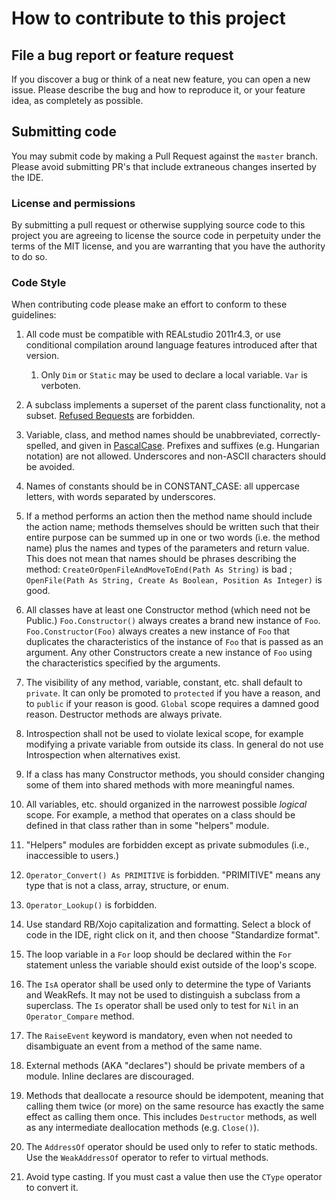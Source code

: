 # How to contribute to this project

## File a bug report or feature request
If you discover a bug or think of a neat new feature, you can open a new issue. Please describe the bug and how to reproduce it, or your feature idea, as completely as possible.

## Submitting code
You may submit code by making a Pull Request against the `master` branch. Please avoid submitting PR's that include extraneous changes inserted by the IDE.

### License and permissions
By submitting a pull request or otherwise supplying source code to this project you are agreeing to license the source code in perpetuity under the terms of the MIT license, and you are warranting that you have the authority to do so.

### Code Style
When contributing code please make an effort to conform to these guidelines:
1. All code must be compatible with REALstudio 2011r4.3, or use conditional compilation around language features introduced after that version.
    1. Only `Dim` or `Static` may be used to declare a local variable. `Var` is verboten.

1. A subclass implements a superset of the parent class functionality, not a subset. [Refused Bequests](https://sourcemaking.com/refactoring/smells/refused-bequest) are forbidden.

1. Variable, class, and method names should be unabbreviated, correctly-spelled, and given in [PascalCase](https://en.wikipedia.org/wiki/PascalCase). Prefixes and suffixes (e.g. Hungarian notation) are not allowed. Underscores and non-ASCII characters should be avoided.

1. Names of constants should be in CONSTANT_CASE: all uppercase letters, with words separated by underscores. 

1. If a method performs an action then the method name should include the action name; methods themselves should be written such that their entire purpose can be summed up in one or two words (i.e. the method name) plus the names and types of the parameters and return value. This does not mean that names should be phrases describing the method: `CreateOrOpenFileAndMoveToEnd(Path As String)` is bad ; `OpenFile(Path As String, Create As Boolean, Position As Integer)` is good.

1. All classes have at least one Constructor method (which need not be Public.) `Foo.Constructor()` always creates a brand new instance of `Foo`. `Foo.Constructor(Foo)` always creates a new instance of `Foo` that duplicates the characteristics of the instance of `Foo` that is passed as an argument. Any other Constructors create a new instance of `Foo` using the characteristics specified by the arguments.

1. The visibility of any method, variable, constant, etc. shall default to `private`. It can only be promoted to `protected` if you have a reason, and to `public` if your reason is good. `Global` scope requires a damned good reason. Destructor methods are always private.

1. Introspection shall not be used to violate lexical scope, for example modifying a private variable from outside its class. In general do not use Introspection when alternatives exist.

1. If a class has many Constructor methods, you should consider changing some of them into shared methods with more meaningful names. 

1. All variables, etc. should organized in the narrowest possible _logical_ scope. For example, a method that operates on a class should be defined in that class rather than in some "helpers" module.

1.  "Helpers" modules are forbidden except as private submodules (i.e., inaccessible to users.)

1. `Operator_Convert() As PRIMITIVE` is forbidden. "PRIMITIVE" means any type that is not a class, array, structure, or enum.

1. `Operator_Lookup()` is forbidden. 

1. Use standard RB/Xojo capitalization and formatting. Select a block of code in the IDE, right click on it, and then choose "Standardize format".

1. The loop variable in a `For` loop should be declared within the `For` statement unless the variable should exist outside of the loop's scope. 

1. The `IsA` operator shall be used only to determine the type of Variants and WeakRefs. It may not be used to distinguish a subclass from a superclass. The `Is` operator shall be used only to test for `Nil` in an `Operator_Compare` method.

1. The `RaiseEvent` keyword is mandatory, even when not needed to disambiguate an event from a method of the same name.

1. External methods (AKA "declares") should be private members of a module. Inline declares are discouraged.

1. Methods that deallocate a resource should be idempotent, meaning that calling them twice (or more) on the same resource has exactly the same effect as calling them once. This includes `Destructor` methods, as well as any intermediate deallocation methods (e.g. `Close()`).

1. The `AddressOf` operator should be used only to refer to static methods. Use the `WeakAddressOf` operator to refer to virtual methods.

1. Avoid type casting. If you must cast a value then use the `CType` operator to convert it.
